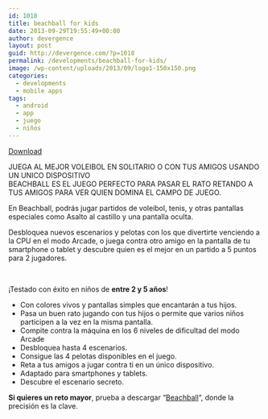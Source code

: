 ```yaml
---
id: 1018
title: beachball for kids
date: 2013-09-29T19:55:49+00:00
author: devergence
layout: post
guid: http://devergence.com/?p=1018
permalink: /developments/beachball-for-kids/
image: /wp-content/uploads/2013/09/logo1-150x150.png
categories:
  - developments
  - mobile apps
tags:
  - android
  - app
  - juego
  - niños
---
```

<div class="postlinks">
  <a class="downloadgoogle" href="https://play.google.com/store/apps/details?id=com.devergence.beachballforkids" target="_blank" rel="nofollow">Download</a>
</div>

JUEGA AL MEJOR VOLEIBOL EN SOLITARIO O CON TUS AMIGOS USANDO UN UNICO DISPOSITIVO  
BEACHBALL ES EL JUEGO PERFECTO PARA PASAR EL RATO RETANDO A TUS AMIGOS PARA VER QUIEN DOMINA EL CAMPO DE JUEGO.

En Beachball, podrás jugar partidos de voleibol, tenis, y otras pantallas especiales como Asalto al castillo y una pantalla oculta.

Desbloquea nuevos escenarios y pelotas con los que divertirte venciendo a la CPU en el modo Arcade, o juega contra otro amigo en la pantalla de tu smartphone o tablet y descubre quien es el mejor en un partido a 5 puntos para 2 jugadores.

&nbsp;

<!--more-->

<div class="more">
</div>

¡Testado con éxito en niños de **entre 2 y 5 años**!

  * Con colores vivos y pantallas simples que encantarán a tus hijos.
  * Pasa un buen rato jugando con tus hijos o permite que varios niños participen a la vez en la misma pantalla.
  * Compite contra la máquina en los 6 niveles de dificultad del modo Arcade
  * Desbloquea hasta 4 escenarios.
  * Consigue las 4 pelotas disponibles en el juego.
  * Reta a tus amigos a jugar contra ti en un único dispositivo.
  * Adaptado para smartphones y tablets.
  * Descubre el escenario secreto.

**Si quieres un reto mayor**, prueba a descargar &#8220;[Beachball](http://devergence.com/developments/beachball/ "beachball")&#8220;, donde la precisión es la clave.